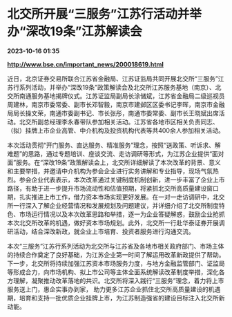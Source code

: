 # 北交所开展“三服务”江苏行活动并举办“深改19条”江苏解读会

**2023-10-16 01:35**

**http://www.bse.cn/important_news/200018619.html**

近日，北京证券交易所联合江苏省金融局、江苏证监局共同开展北交所“三服务”江苏行系列活动，并举办“深改19条”政策解读会及北交所江苏服务基地（南京）、北交所南通服务基地揭牌仪式。江苏证监局副局长涂储斌，江苏省金融局二级巡视员周建林，南京市委常委、副市长邓智毅，南京市建邺区区委书记李晖，南京市金融局局长操文荣，南通市委副书记、市长张彤，南通市委常委、副市长王晓斌出席活动。北交所副总经理李永春带队参加相关活动。江苏省各地市区相关负责同志、（拟）挂牌上市企业高管、中介机构及投资机构代表等共400余人参加相关活动。

本次活动贯彻“开门服务、直达服务、精准服务”理念，按照“送政策、听诉求、解难题”的思路，通过专题培训、座谈交流、走访调研等形式，为江苏企业提供“面对面”服务。在“深改19条”政策解读会上，北交所详细解读了本次改革的背景、意义和主要举措，并邀请中介机构为参会企业进行实务讲解和专业指导，现场气氛热烈。参会企业代表表示，本次改革通过关键制度机制创新，进一步丰富了企业上市路径，有助于进一步提升市场流动性和估值预期，将紧抓北交所高质量建设窗口期，扎实推进上市工作，借力资本市场实现更好发展。在一对一走访调研中，北交所一行深入了解企业经营情况和发展规划及问题建议，并详细介绍了北交所制度特色、市场运行情况以及本次改革思路和举措，逐一为企业答疑解惑，鼓励企业抢抓本次北交所改革的机遇，做好资本市场规划。此外，北交所一行赴华泰证券开展调研活动，结合深改新政，就企业上市培育、投资者服务进行沟通交流。

本次“三服务”江苏行系列活动为北交所与江苏省及各地市相关政府部门、市场主体的持续合作奠定了良好基础，为江苏企业第一时间了解运用改革新政提供了帮助。下一步，北交所将持续加强江苏资本市场服务力度，与地方金融监管部门、证监局等形成合力，向市场机构、拟上市公司等主体全面系统解读改革制度举措，深化各方理解，凝聚推动改革落地的共识。北交所将深入践行“三服务”理念，着力将上市服务送上门，惠企实事办到家， 助力更多江苏企业抓住北交所高质量建设的机遇期，培育和支持一批优质企业挂牌上市，为江苏制造强省的建设目标注入北交所新动能。